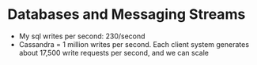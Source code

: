 # Databases and Messaging Streams

* My sql writes per second: 230/second
* Cassandra = 1 million writes per second. Each client system generates about 17,500 write requests per second, and we can scale


